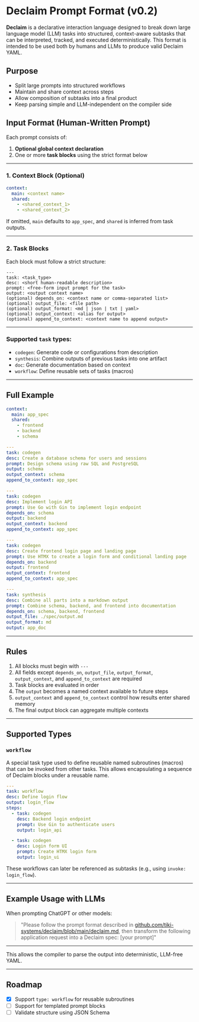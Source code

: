 
# Declaim Prompt Format (v0.2)

**Declaim** is a declarative interaction language designed to break down large language model (LLM) tasks into structured, context-aware subtasks that can be interpreted, tracked, and executed deterministically. This format is intended to be used both by humans and LLMs to produce valid Declaim YAML.

## Purpose

- Split large prompts into structured workflows  
- Maintain and share context across steps  
- Allow composition of subtasks into a final product  
- Keep parsing simple and LLM-independent on the compiler side  

## Input Format (Human-Written Prompt)

Each prompt consists of:

1. **Optional global context declaration**  
2. One or more **task blocks** using the strict format below  

---

### 1. Context Block (Optional)

```yaml
context:
  main: <context name>
  shared:
    - <shared_context_1>
    - <shared_context_2>
```

If omitted, `main` defaults to `app_spec`, and `shared` is inferred from task outputs.

---

### 2. Task Blocks

Each block must follow a strict structure:

```
---
task: <task_type>
desc: <short human-readable description>
prompt: <free-form input prompt for the task>
output: <output context name>
(optional) depends_on: <context name or comma-separated list>
(optional) output_file: <file path>
(optional) output_format: <md | json | txt | yaml>
(optional) output_context: <alias for output>
(optional) append_to_context: <context name to append output>
```

---

### Supported `task` types:

- `codegen`: Generate code or configurations from description  
- `synthesis`: Combine outputs of previous tasks into one artifact  
- `doc`: Generate documentation based on context  
- `workflow`: Define reusable sets of tasks (macros)

---

## Full Example

```yaml
context:
  main: app_spec
  shared:
    - frontend
    - backend
    - schema

---
task: codegen
desc: Create a database schema for users and sessions
prompt: Design schema using raw SQL and PostgreSQL
output: schema
output_context: schema
append_to_context: app_spec

---
task: codegen
desc: Implement login API
prompt: Use Go with Gin to implement login endpoint
depends_on: schema
output: backend
output_context: backend
append_to_context: app_spec

---
task: codegen
desc: Create frontend login page and landing page
prompt: Use HTMX to create a login form and conditional landing page
depends_on: backend
output: frontend
output_context: frontend
append_to_context: app_spec

---
task: synthesis
desc: Combine all parts into a markdown output
prompt: Combine schema, backend, and frontend into documentation
depends_on: schema, backend, frontend
output_file: ./spec/output.md
output_format: md
output: app_doc
```

---

## Rules

1. All blocks must begin with `---`  
2. All fields except `depends_on`, `output_file`, `output_format`, `output_context`, and `append_to_context` are required  
3. Task blocks are evaluated in order  
4. The `output` becomes a named context available to future steps  
5. `output_context` and `append_to_context` control how results enter shared memory  
6. The final output block can aggregate multiple contexts  

---

## Supported Types

### `workflow`
A special task type used to define reusable named subroutines (macros) that can be invoked from other tasks. This allows encapsulating a sequence of Declaim blocks under a reusable name.

```yaml
---
task: workflow
desc: Define login flow
output: login_flow
steps:
  - task: codegen
    desc: Backend login endpoint
    prompt: Use Gin to authenticate users
    output: login_api

  - task: codegen
    desc: Login form UI
    prompt: Create HTMX login form
    output: login_ui
```

These workflows can later be referenced as subtasks (e.g., using `invoke: login_flow`).

---

## Example Usage with LLMs

When prompting ChatGPT or other models:

> "Please follow the prompt format described in [github.com/tiki-systems/declaim/blob/main/declaim.md](https://github.com/tiki-systems/declaim/blob/main/declaim.md), then transform the following application request into a Declaim spec: [your prompt]"

---

This allows the compiler to parse the output into deterministic, LLM-free YAML.

---

## Roadmap

- [x] Support `type: workflow` for reusable subroutines  
- [ ] Support for templated prompt blocks  
- [ ] Validate structure using JSON Schema  
